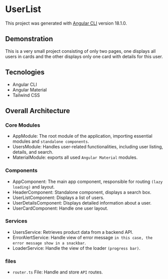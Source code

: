 # UserList

This project was generated with [Angular CLI](https://github.com/angular/angular-cli) version 18.1.0.

## Demonstration

This is a very small project consisting of only two pages, one displays all users in cards and the other displays only one card with details for this user.

## Tecnologies

- Angular CLI
- Angular Material
- Tailwind CSS

## Overall Architecture

### Core Modules

- AppModule: The root module of the application, importing essential modules and `standalone components`.
- UsersModule: Handles user-related functionalities, including user listing, details, and search.
- MaterialModule: exports all used `Angular Material` modules.

### Components

- AppComponent: The main app component, responsible for routing `(lazy loading)` and layout.
- HeaderComponent: Standalone component, displays a search box.
- UserListComponent: Displays a list of users.
- UserDetailsComponent: Displays detailed information about a user.
- UserCardComponent: Handle one user layout.

### Services

- UsersService: Retrieves product data from a backend API.
- ErrorAlertService: Handle view of error message `in this case, the error message show in a snackbar`.
- LoaderService: Handle the view of the loader `(progress bar)`.

### files
- `router.ts` File: Handle and store `API` routes.
